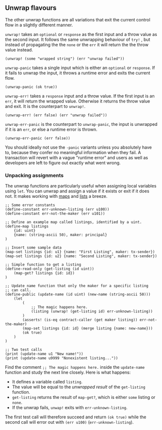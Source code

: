 ## Unwrap flavours

The other unwrap functions are all variations that exit the current control flow
in a slightly different manner.

`unwrap!` takes an `optional` or `response` as the first input and a throw value
as the second input. It follows the same unwrapping behaviour of `try!` , but
instead of propagating the the `none` or the `err` it will return the the throw
value instead.

```Clarity
(unwrap! (some "wrapped string") (err "unwrap failed"))
```

`unwrap-panic` takes a single input which is either an `optional` or `response`.
If it fails to unwrap the input, it throws a runtime error and exits the current
flow.

```Clarity
(unwrap-panic (ok true))
```

`unwrap-err!` takes a `response` input and a throw value. If the first input is
an `err`, it will return the wrapped value. Otherwise it returns the throw value
and exit. It is the counterpart to `unwrap!`.

```Clarity
(unwrap-err! (err false) (err "unwrap failed"))
```

`unwrap-err-panic` is the counterpart to `unwrap-panic`, the input is unwrapped
if it is an `err`, or else a runtime error is thrown.

```Clarity
(unwrap-err-panic (err false))
```

You should ideally not use the `-panic` variants unless you absolutely have to,
because they confer no meaningful information when they fail. A transaction will
revert with a vague "runtime error" and users as well as developers are left to
figure out exactly what went wrong.

### Unpacking assignments

The unwrap functions are particularly useful when assigning local variables
using `let`. You can unwrap and assign a value if it exists or exit if it does
not. It makes working with [maps](ch04-03-maps.md) and
[lists](ch02-02-sequence-types.md#lists) a breeze.

```Clarity
;; Some error constants
(define-constant err-unknown-listing (err u100))
(define-constant err-not-the-maker (err u101))

;; Define an example map called listings, identified by a uint.
(define-map listings
	{id: uint}
	{name: (string-ascii 50), maker: principal}
)

;; Insert some sample data
(map-set listings {id: u1} {name: "First Listing", maker: tx-sender})
(map-set listings {id: u2} {name: "Second Listing", maker: tx-sender})

;; Simple function to get a listing
(define-read-only (get-listing (id uint))
	(map-get? listings {id: id})
)

;; Update name function that only the maker for a specific listing
;; can call.
(define-public (update-name (id uint) (new-name (string-ascii 50)))
	(let
		(
			;; The magic happens here.
			(listing (unwrap! (get-listing id) err-unknown-listing))
		)
		(asserts! (is-eq contract-caller (get maker listing)) err-not-the-maker)
		(map-set listings {id: id} (merge listing {name: new-name}))
		(ok true)
	)
)

;; Two test calls
(print (update-name u1 "New name!"))
(print (update-name u9999 "Nonexistent listing..."))
```

Find the comment `;; The magic happens here.` inside the `update-name` function
and study the next line closely. Here is what happens:

- It defines a variable called `listing`.
- The value will be equal to the _unwrapped result_ of the `get-listing`
  function.
- `get-listing` returns the result of `map-get?`, which is either `some` listing
  or `none`.
- If the unwrap fails, `unwap!` exits with `err-unknown-listing`.

The first test call will therefore succeed and return `(ok true)` while the
second call will error out with `(err u100)` (`err-unknown-listing`).
